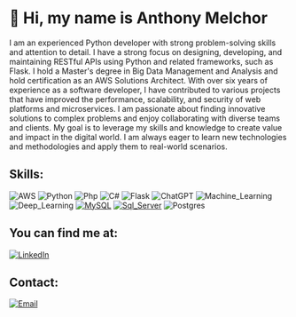 # 👋 Hi, my name is Anthony Melchor
I am an experienced Python developer with strong problem-solving skills and attention to detail. I have a strong focus on designing, developing, and maintaining RESTful APIs using Python and related frameworks, such as Flask. I hold a Master's degree in Big Data Management and Analysis and hold certification as an AWS Solutions Architect. With over six years of experience as a software developer, I have contributed to various projects that have improved the performance, scalability, and security of web platforms and microservices. I am passionate about finding innovative solutions to complex problems and enjoy collaborating with diverse teams and clients. My goal is to leverage my skills and knowledge to create value and impact in the digital world. I am always eager to learn new technologies and methodologies and apply them to real-world scenarios.

## Skills:

![AWS](https://img.shields.io/badge/Amazon_Web_Services-black?style=for-the-badge&logo=amazon-aws&logoColor=white&labelColor=101010)
![Python](https://img.shields.io/badge/Python-F7DF1E?style=for-the-badge&logo=python&logoColor=white&labelColor=101010)
![Php ](https://img.shields.io/badge/PHP-9146FF?style=for-the-badge&logo=php&logoColor=white&labelColor=101010)
![C# ](https://img.shields.io/badge/.NET-5865F2?style=for-the-badge&logo=.NET&logoColor=white&labelColor=101010)
![Flask](https://img.shields.io/badge/flask-%23000.svg?style=for-the-badge&logo=flask&logoColor=white)
![ChatGPT](https://img.shields.io/badge/Artifical_Intelligence-74aa9c?style=for-the-badge&logo=openai&logoColor=white)
![Machine_Learning](https://img.shields.io/badge/Machine_Learning-FA7343?style=for-the-badge&logo=python&logoColor=white&labelColor=101010)
![Deep_Learning](https://img.shields.io/badge/Deep_Learning-007396?style=for-the-badge&logo=python&logoColor=white&labelColor=101010)
[![MySQL](https://img.shields.io/badge/MySQL-4479A1?style=for-the-badge&logo=mysql&logoColor=white&labelColor=101010)]()
[![Sql_Server](https://img.shields.io/badge/Sql_Server-FFCA28?style=for-the-badge&logo=microsoft-sql-server&logoColor=white&labelColor=101010)]()
![Postgres](https://img.shields.io/badge/postgres-%23316192.svg?style=for-the-badge&logo=postgresql&logoColor=white)


## You can find me at:
[![LinkedIn](https://img.shields.io/badge/LinkedIn-Anthony_Rodriguez-0077B5?style=for-the-badge&logo=linkedin&logoColor=white&labelColor=101010)](https://www.linkedin.com/in/anthony-melchor-rodriguez/)

## Contact:

[![Email](https://img.shields.io/badge/yontan03@hotmail.com-Email-44a3f1?style=for-the-badge&logo=gmail&logoColor=white&labelColor=101010)](mailto:yontan03@hotmail.com)

